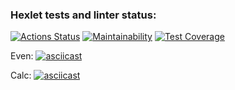 ### Hexlet tests and linter status:
[![Actions Status](https://github.com/eDimasya/java-project-61/actions/workflows/hexlet-check.yml/badge.svg)](https://github.com/eDimasya/java-project-61/actions)
[![Maintainability](https://api.codeclimate.com/v1/badges/573baaef45b3c436358b/maintainability)](https://codeclimate.com/github/eDimasya/java-project-61/maintainability)
[![Test Coverage](https://api.codeclimate.com/v1/badges/573baaef45b3c436358b/test_coverage)](https://codeclimate.com/github/eDimasya/java-project-61/test_coverage)

Even:
[![asciicast](https://asciinema.org/a/ux7MW74KJfjHv7oeVTgzOYGlL.svg)](https://asciinema.org/a/ux7MW74KJfjHv7oeVTgzOYGlL)

Calc:
[![asciicast](https://asciinema.org/a/24redmkQuhY9Kirhdok6yF1Ea.svg)](https://asciinema.org/a/24redmkQuhY9Kirhdok6yF1Ea)

